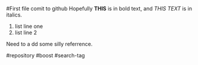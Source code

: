 #First file comit to github
Hopefully **THIS** is in bold text,
and *THIS TEXT* is in italics.
1. list line one
1. list line 2

Need to a dd some silly referrence.

#repository #boost #search-tag

